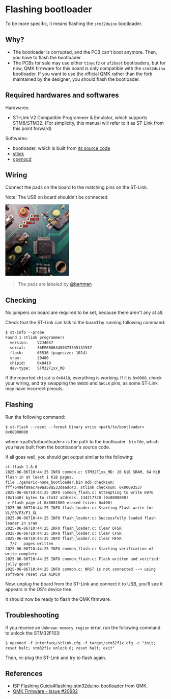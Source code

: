 # Flashing bootloader

To be more specific, it means flashing the `stm32duino` bootloader.

## Why?

- The bootloader is corrupted, and the PCB can't boot anymore. Then, you have to flash the bootloader.
- The PCBs for sale may use either `tinyuf2` or `uf2boot` bootloaders, but for now, QMK firmware for this board is only compatible with the `stm32duino` bootloader. If you want to use the official QMK rather than the fork maintained by the designer, you should flash the bootloader.

## Required hardwares and softwares

Hardwares:

- ST-Link V2 Compatible Programmer & Emulator, which supports STM8/STM32. (For simplicity, this manual will refer to it as ST-Link from this point forward)

Softwares:

- bootloader, which is built from [its source code](../bootloader)
- [stlink](https://github.com/stlink-org/stlink)
- [openocd](https://openocd.org/)

## Wiring

Connect the pads on the board to the matching pins on the ST-Link.

Note: The USB on board shouldn't be connected.

<img src="./assets/labeled-pads.jpg" alt="labeled-pads" width="200"/>

> The pads are labeled by [@bartman](https://github.com/bartman)

## Checking

No jumpers on board are required to be set, because there aren't any at all.

Check that the ST-Link can talk to the board by running following command:

```console
$ st-info --probe
Found 1 stlink programmers
  version:    V2J46S7
  serial:     36FF6B063450373535131557
  flash:      65536 (pagesize: 1024)
  sram:       20480
  chipid:     0x0410
  dev-type:   STM32F1xx_MD
```

If the reported `chipid` is `0x0410`, everything is working. If it is `0x0000`, check your wiring, and try swapping the `SWDIO` and `SWCLK` pins, as some ST-Link may have incorrect pinouts.

## Flashing

Run the following command:

```console
$ st-flash --reset --format binary write <path/to/bootloader> 0x08000000
```

where <path/to/bootloader> is the path to the bootloader `.bin` file, which you have built from the bootloader's source code.

If all goes well, you should get output similar to the following:

```console
st-flash 1.8.0
2025-06-06T10:44:25 INFO common.c: STM32F1xx_MD: 20 KiB SRAM, 64 KiB flash in at least 1 KiB pages.
file ./generic-none_bootloader.bin md5 checksum: fff7649ef89ac799aa58a533deadc43, stlink checksum: 0x00093537
2025-06-06T10:44:25 INFO common_flash.c: Attempting to write 6976 (0x1b40) bytes to stm32 address: 134217728 (0x8000000)
-> Flash page at 0x8001800 erased (size: 0x400)
2025-06-06T10:44:25 INFO flash_loader.c: Starting Flash write for VL/F0/F3/F1_XL
2025-06-06T10:44:25 INFO flash_loader.c: Successfully loaded flash loader in sram
2025-06-06T10:44:25 INFO flash_loader.c: Clear DFSR
2025-06-06T10:44:25 INFO flash_loader.c: Clear CFSR
2025-06-06T10:44:25 INFO flash_loader.c: Clear HFSR
  7/7   pages written
2025-06-06T10:44:25 INFO common_flash.c: Starting verification of write complete
2025-06-06T10:44:25 INFO common_flash.c: Flash written and verified! jolly good!
2025-06-06T10:44:25 INFO common.c: NRST is not connected --> using software reset via AIRCR
```

Now, unplug the board from the ST-Link and connect it to USB, you'll see it appears in the OS's device tree.

It should now be ready to flash the QMK firmware.

## Troubleshooting

If you receive an `Unknown memory region` error, run the following command to unlock the STM32F103:

```console
$ openocd -f interface/stlink.cfg -f target/stm32f1x.cfg -c "init; reset halt; stm32f1x unlock 0; reset halt; exit"
```

Then, re-plug the ST-Link and try to flash again.

## References

- [ISP Flashing Guide#flashing-stm32duino-bootloader](https://github.com/qmk/qmk_firmware/blob/master/docs/isp_flashing_guide.md#flashing-stm32duino-bootloader) from QMK.
- [QMK Firmware - Issue #20982](https://github.com/qmk/qmk_firmware/issues/20982)
